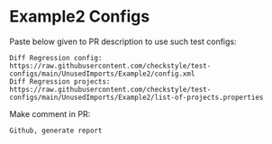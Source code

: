 # Example2 Configs
Paste below given to PR description to use such test configs:
```
Diff Regression config: https://raw.githubusercontent.com/checkstyle/test-configs/main/UnusedImports/Example2/config.xml
Diff Regression projects: https://raw.githubusercontent.com/checkstyle/test-configs/main/UnusedImports/Example2/list-of-projects.properties
```
Make comment in PR:
```
Github, generate report
```
